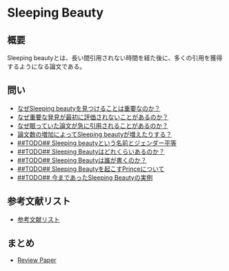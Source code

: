 # Sleeping Beauty

## 概要
Sleeping beautyとは、長い間引用されない時間を経た後に、多くの引用を獲得するようになる論文である。

## 問い

- [なぜSleeping beautyを見つけることは重要なのか？](/src/rev3/README.md)
- [なぜ重要な発見が最初に評価されないことがあるのか？](/src/rev1/README.md)
- [なぜ眠っていた論文が急に引用されることがあるのか？](/src/rev2/README.md)
- [論文数の増加によってSleeping beautyが増えたりする？](/src/rev4/README.md)
- [##TODO## Sleeping beautyという名前とジェンダー平等]()
- [##TODO## Sleeping Beautyはどれくらいあるのか？]()
- [##TODO## Sleeping Beautyは誰が書くのか？]()
- [##TODO## Sleeping Beautyを起こすPrinceについて]()
- [##TODO## 今まであったSleeping Beautyの実例]()

## 参考文献リスト
- [参考文献リスト](/src/refs/README.md)

## まとめ
- [Review Paper](/survey.md)